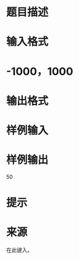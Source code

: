 

# 题目描述



# 输入格式



# -1000，1000



# 输出格式



# 样例输入



# 样例输出


50

# 提示



# 来源


<p>
在此键入。
</p>
